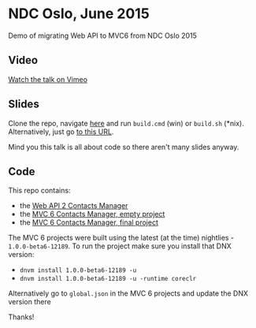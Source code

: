 # NDC Oslo, June 2015

Demo of migrating Web API to MVC6 from NDC Oslo 2015

## Video

[Watch the talk on Vimeo](https://vimeo.com/131633175)

## Slides

Clone the repo, navigate [here](https://github.com/filipw/ndcoslo2015-demos/tree/master/slides/FsReveal) and run `build.cmd` (win) or `build.sh` (*nix).
Alternatively, just go [to this URL](http://filipw.github.io/ndcoslo2015).

Mind you this talk is all about code so there aren't many slides anyway.

## Code

This repo contains:

 - the [Web API 2 Contacts Manager](https://github.com/filipw/ndcoslo2015-demos/tree/master/web%20api%20contacts%20manager/ContactsManager)
 - the [MVC 6 Contacts Manager, empty project](https://github.com/filipw/ndcoslo2015-demos/tree/master/mvc6%20contacts%20manager%20before/ContactManager)
 - the [MVC 6 Contacts Manager, final project](https://github.com/filipw/ndcoslo2015-demos/tree/master/mvc6%20contacts%20manager%20after/ContactManager)
 
The MVC 6 projects were built using the latest (at the time) nightlies - `1.0.0-beta6-12189`.
To run the project make sure you install that DNX version:

 - `dnvm install 1.0.0-beta6-12189 -u`
 - `dnvm install 1.0.0-beta6-12189 -u -runtime coreclr`

Alternatively go to `global.json` in the MVC 6 projects and update the DNX version there

Thanks!
